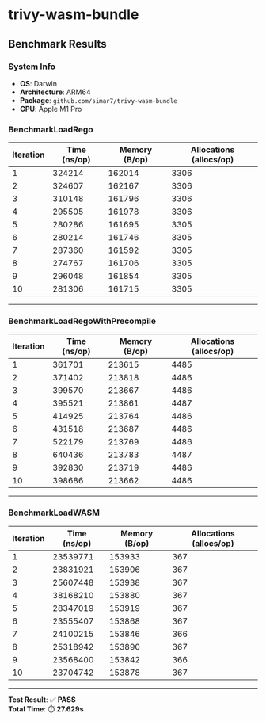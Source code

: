 # trivy-wasm-bundle

## Benchmark Results

### System Info
- **OS**: Darwin
- **Architecture**: ARM64
- **Package**: `github.com/simar7/trivy-wasm-bundle`
- **CPU**: Apple M1 Pro

### BenchmarkLoadRego

| Iteration | Time (ns/op) | Memory (B/op) | Allocations (allocs/op) |
|-----------|-------------|---------------|--------------------------|
| 1         | 324214      | 162014        | 3306                     |
| 2         | 324607      | 162167        | 3306                     |
| 3         | 310148      | 161796        | 3306                     |
| 4         | 295505      | 161978        | 3306                     |
| 5         | 280286      | 161695        | 3305                     |
| 6         | 280214      | 161746        | 3305                     |
| 7         | 287360      | 161592        | 3305                     |
| 8         | 274767      | 161706        | 3305                     |
| 9         | 296048      | 161854        | 3305                     |
| 10        | 281306      | 161715        | 3305                     |

---

### BenchmarkLoadRegoWithPrecompile

| Iteration | Time (ns/op) | Memory (B/op) | Allocations (allocs/op) |
|-----------|-------------|---------------|--------------------------|
| 1         | 361701      | 213615        | 4485                     |
| 2         | 371402      | 213818        | 4486                     |
| 3         | 399570      | 213667        | 4486                     |
| 4         | 395521      | 213861        | 4487                     |
| 5         | 414925      | 213764        | 4486                     |
| 6         | 431518      | 213687        | 4486                     |
| 7         | 522179      | 213769        | 4486                     |
| 8         | 640436      | 213783        | 4487                     |
| 9         | 392830      | 213719        | 4486                     |
| 10        | 398686      | 213662        | 4486                     |

---

### BenchmarkLoadWASM

| Iteration | Time (ns/op) | Memory (B/op) | Allocations (allocs/op) |
|-----------|-------------|---------------|--------------------------|
| 1         | 23539771    | 153933        | 367                      |
| 2         | 23831921    | 153906        | 367                      |
| 3         | 25607448    | 153938        | 367                      |
| 4         | 38168210    | 153880        | 367                      |
| 5         | 28347019    | 153919        | 367                      |
| 6         | 23555407    | 153868        | 367                      |
| 7         | 24100215    | 153846        | 366                      |
| 8         | 25318942    | 153890        | 367                      |
| 9         | 23568400    | 153842        | 366                      |
| 10        | 23704742    | 153878        | 367                      |

---

**Test Result**: ✅ **PASS**  
**Total Time**: ⏱️ **27.629s**  
